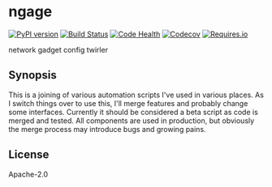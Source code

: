 
# ngage

[![PyPI version](https://badge.fury.io/py/ngage.svg)](https://badge.fury.io/py/ngage)
[![Build Status](https://travis-ci.org/20c/ngage.svg?branch=master)](https://travis-ci.org/20c/ngage)
[![Code Health](https://landscape.io/github/20c/ngage/master/landscape.svg?style=flat)](https://landscape.io/github/20c/ngage/master)
[![Codecov](https://img.shields.io/codecov/c/github/20c/ngage/master.svg?maxAge=2592000)](https://codecov.io/github/20c/ngage)
[![Requires.io](https://img.shields.io/requires/github/20c/ngage.svg?maxAge=2592000)](https://requires.io/github/20c/ngage/requirements)

network gadget config twirler


## Synopsis

This is a joining of various automation scripts I've used in various places. As I switch things over to use this, I'll merge features and probably change some interfaces. Currently it should be considered a beta script as code is merged and tested. All components are used in production, but obviously the merge process may introduce bugs and growing pains.

## License

Apache-2.0


